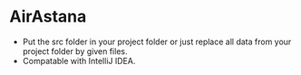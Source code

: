 # AirAstana
- Put the src folder in your project folder or just replace all data from your project folder by given files.
- Compatable with IntelliJ IDEA.
